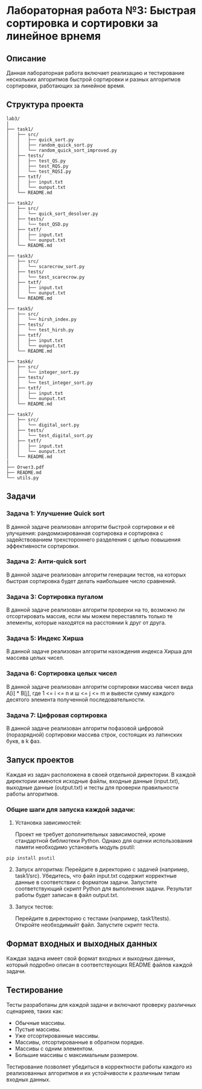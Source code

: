 # Лабораторная работа №3: Быстрая сортировка и сортировки за линейное врнемя

## Описание

Данная лабораторная работа включает реализацию и тестирование нескольких алгоритмов быстрой сортировки и разных алгоритмов сортировки, работающих за линейное время.

## Структура проекта
```
lab3/
│
├── task1/
│   ├── src/
│   │   ├── quick_sort.py
│   │   ├── random_quick_sort.py
│   │   └── random_quick_sort_improved.py
│   ├── tests/
│   │   ├── test_QS.py
│   │   ├── test_RQS.py
│   │   └── test_RQSI.py
│   ├── txtf/
│   │   ├── input.txt
│   │   └── ounput.txt
│   └── README.md
│
├── task2/
│   ├── src/
│   │   └── quick_sort_desolver.py
│   ├── tests/
│   │   └── test_QSD.py
│   ├── txtf/
│   │   ├── input.txt
│   │   └── ounput.txt
│   └── README.md
│
├── task3/
│   ├── src/
│   │   └── scarecrow_sort.py
│   ├── tests/
│   │   └── test_scarecrow.py
│   ├── txtf/
│   │   ├── input.txt
│   │   └── ounput.txt
│   └── README.md
│
├── task5/
│   ├── src/
│   │   └── hirsh_index.py
│   ├── tests/
│   │   └── test_hirsh.py
│   ├── txtf/
│   │   ├── input.txt
│   │   └── ounput.txt
│   └── README.md
│
├── task6/
│   ├── src/
│   │   └── integer_sort.py
│   ├── tests/
│   │   └── test_integer_sort.py
│   ├── txtf/
│   │   ├── input.txt
│   │   └── ounput.txt
│   └── README.md
│
├── task7/
│   ├── src/
│   │   └── digital_sort.py
│   ├── tests/
│   │   └── test_digital_sort.py
│   ├── txtf/
│   │   ├── input.txt
│   │   └── ounput.txt
│   └── README.md
|
├── Отчет3.pdf
├── README.md
└── utils.py
```
## Задачи

### Задача 1: Улучшение Quick sort

В данной задаче реализован алгоритм быстрой сортировки и её улучшения: рандомизированная сортировка и сортировка с задействованием трехстороннего разделения с целью повышения эффективности сортировки.

### Задача 2: Анти-quick sort

В данной задаче реализован алгоритм генерации тестов, на которых быстрая сортировка будет делать наибольшее число сравнений.

### Задача 3: Сортировка пугалом

В данной задаче реализован алгоритм проверки на то, возможно ли отсортировать массив, если мы можем переставлять только те элементы, которые находятся на расстоянии k друг от друга.

### Задача 5: Индекс Хирша

В данной задаче реализован алгоритм нахождения индекса Хирша для массива целых чисел.

### Задача 6: Сортировка целых чисел

В данной задаче реализован алгоритм сортировки массива чисел вида A[i] * B[j], где 1 <= i <= n и ш <= j <= m и вывести сумму каждого десятого элемента полученной последовательности.

### Задача 7: Цифровая сортировка

В данной задаче реализован алгоритм пофазовой цифровой (поразрядной) сортировки массива строк, состоящих из латинских букв, в k фаз.

## Запуск проектов

Каждая из задач расположена в своей отдельной директории. В каждой директории имеются исходные файлы, входные данные (input.txt), выходные данные (output.txt) и тесты для проверки правильности работы алгоритмов.

### Общие шаги для запуска каждой задачи:

1. Установка зависимостей:

    Проект не требует дополнительных зависимостей, кроме стандартной библиотеки Python. Однако для оценки использования памяти необходимо установить модуль psutil:
```
pip install psutil
```

2. Запуск алгоритма:
    Перейдите в директорию с задачей (например, task1/src).
    Убедитесь, что файл input.txt содержит корректные данные в соответствии с форматом задачи.
    Запустите соответствующий скрипт Python для выполнения задачи.
    Результат работы будет записан в файл output.txt.

3. Запуск тестов:

    Перейдите в директорию с тестами (например, task1/tests).
    Откройте необходимыйт файл. 
    Запустите скрипт теста. 

## Формат входных и выходных данных

Каждая задача имеет свой формат входных и выходных данных, который подробно описан в соответствующих README файлов каждой задачи.

## Тестирование

Тесты разработаны для каждой задачи и включают проверку различных сценариев, таких как:

- Обычные массивы.
- Пустые массивы.
- Уже отсортированные массивы.
- Массивы, отсортированные в обратном порядке.
- Массивы с одним элементом.
- Большие массивы с максимальным размером.

Тестирование позволяет убедиться в корректности работы каждого из реализованных алгоритмов и их устойчивости к различным типам входных данных.
